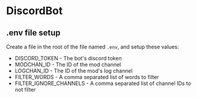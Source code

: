 # DiscordBot

## .env file setup
Create a file in the root of the file named `.env`, and setup these values:
- DISCORD_TOKEN - The bot's discord token
- MODCHAN_ID - The ID of the mod channel
- LOGCHAN_ID - The ID of the mod's log channel
- FILTER_WORDS - A comma separated list of words to filter
- FILTER_IGNORE_CHANNELS - A comma separated list of channel IDs to not filter
